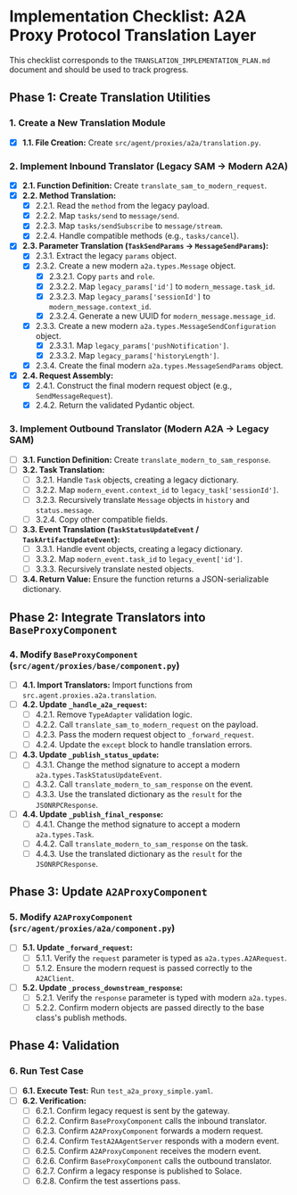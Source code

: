 # Implementation Checklist: A2A Proxy Protocol Translation Layer

This checklist corresponds to the `TRANSLATION_IMPLEMENTATION_PLAN.md` document and should be used to track progress.

## Phase 1: Create Translation Utilities

### 1. Create a New Translation Module

- [x] **1.1. File Creation:** Create `src/agent/proxies/a2a/translation.py`.

### 2. Implement Inbound Translator (Legacy SAM -> Modern A2A)

- [x] **2.1. Function Definition:** Create `translate_sam_to_modern_request`.
- [x] **2.2. Method Translation:**
    - [x] 2.2.1. Read the `method` from the legacy payload.
    - [x] 2.2.2. Map `tasks/send` to `message/send`.
    - [x] 2.2.3. Map `tasks/sendSubscribe` to `message/stream`.
    - [x] 2.2.4. Handle compatible methods (e.g., `tasks/cancel`).
- [x] **2.3. Parameter Translation (`TaskSendParams` -> `MessageSendParams`):**
    - [x] 2.3.1. Extract the legacy `params` object.
    - [x] 2.3.2. Create a new modern `a2a.types.Message` object.
        - [x] 2.3.2.1. Copy `parts` and `role`.
        - [x] 2.3.2.2. Map `legacy_params['id']` to `modern_message.task_id`.
        - [x] 2.3.2.3. Map `legacy_params['sessionId']` to `modern_message.context_id`.
        - [x] 2.3.2.4. Generate a new UUID for `modern_message.message_id`.
    - [x] 2.3.3. Create a new modern `a2a.types.MessageSendConfiguration` object.
        - [x] 2.3.3.1. Map `legacy_params['pushNotification']`.
        - [x] 2.3.3.2. Map `legacy_params['historyLength']`.
    - [x] 2.3.4. Create the final modern `a2a.types.MessageSendParams` object.
- [x] **2.4. Request Assembly:**
    - [x] 2.4.1. Construct the final modern request object (e.g., `SendMessageRequest`).
    - [x] 2.4.2. Return the validated Pydantic object.

### 3. Implement Outbound Translator (Modern A2A -> Legacy SAM)

- [ ] **3.1. Function Definition:** Create `translate_modern_to_sam_response`.
- [ ] **3.2. Task Translation:**
    - [ ] 3.2.1. Handle `Task` objects, creating a legacy dictionary.
    - [ ] 3.2.2. Map `modern_event.context_id` to `legacy_task['sessionId']`.
    - [ ] 3.2.3. Recursively translate `Message` objects in `history` and `status.message`.
    - [ ] 3.2.4. Copy other compatible fields.
- [ ] **3.3. Event Translation (`TaskStatusUpdateEvent` / `TaskArtifactUpdateEvent`):**
    - [ ] 3.3.1. Handle event objects, creating a legacy dictionary.
    - [ ] 3.3.2. Map `modern_event.task_id` to `legacy_event['id']`.
    - [ ] 3.3.3. Recursively translate nested objects.
- [ ] **3.4. Return Value:** Ensure the function returns a JSON-serializable dictionary.

## Phase 2: Integrate Translators into `BaseProxyComponent`

### 4. Modify `BaseProxyComponent` (`src/agent/proxies/base/component.py`)

- [ ] **4.1. Import Translators:** Import functions from `src.agent.proxies.a2a.translation`.
- [ ] **4.2. Update `_handle_a2a_request`:**
    - [ ] 4.2.1. Remove `TypeAdapter` validation logic.
    - [ ] 4.2.2. Call `translate_sam_to_modern_request` on the payload.
    - [ ] 4.2.3. Pass the modern request object to `_forward_request`.
    - [ ] 4.2.4. Update the `except` block to handle translation errors.
- [ ] **4.3. Update `_publish_status_update`:**
    - [ ] 4.3.1. Change the method signature to accept a modern `a2a.types.TaskStatusUpdateEvent`.
    - [ ] 4.3.2. Call `translate_modern_to_sam_response` on the event.
    - [ ] 4.3.3. Use the translated dictionary as the `result` for the `JSONRPCResponse`.
- [ ] **4.4. Update `_publish_final_response`:**
    - [ ] 4.4.1. Change the method signature to accept a modern `a2a.types.Task`.
    - [ ] 4.4.2. Call `translate_modern_to_sam_response` on the task.
    - [ ] 4.4.3. Use the translated dictionary as the `result` for the `JSONRPCResponse`.

## Phase 3: Update `A2AProxyComponent`

### 5. Modify `A2AProxyComponent` (`src/agent/proxies/a2a/component.py`)

- [ ] **5.1. Update `_forward_request`:**
    - [ ] 5.1.1. Verify the `request` parameter is typed as `a2a.types.A2ARequest`.
    - [ ] 5.1.2. Ensure the modern request is passed correctly to the `A2AClient`.
- [ ] **5.2. Update `_process_downstream_response`:**
    - [ ] 5.2.1. Verify the `response` parameter is typed with modern `a2a.types`.
    - [ ] 5.2.2. Confirm modern objects are passed directly to the base class's publish methods.

## Phase 4: Validation

### 6. Run Test Case

- [ ] **6.1. Execute Test:** Run `test_a2a_proxy_simple.yaml`.
- [ ] **6.2. Verification:**
    - [ ] 6.2.1. Confirm legacy request is sent by the gateway.
    - [ ] 6.2.2. Confirm `BaseProxyComponent` calls the inbound translator.
    - [ ] 6.2.3. Confirm `A2AProxyComponent` forwards a modern request.
    - [ ] 6.2.4. Confirm `TestA2AAgentServer` responds with a modern event.
    - [ ] 6.2.5. Confirm `A2AProxyComponent` receives the modern event.
    - [ ] 6.2.6. Confirm `BaseProxyComponent` calls the outbound translator.
    - [ ] 6.2.7. Confirm a legacy response is published to Solace.
    - [ ] 6.2.8. Confirm the test assertions pass.
